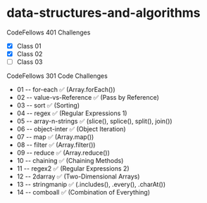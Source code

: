 # data-structures-and-algorithms
CodeFellows 401 Challenges

 - [x] Class 01
 - [x] Class 02
 - [ ] Class 03

CodeFellows 301 Code Challenges

- 01 -- for-each ✅ (Array.forEach())
- 02 -- value-vs-Reference ✅ (Pass by Reference)
- 03 -- sort ✅ (Sorting)
- 04 -- regex ✅ (Regular Expressions 1)
- 05 -- array-n-strings ✅ (slice(), splice(), split(), join())
- 06 -- object-inter ✅ (Object Iteration)
- 07 -- map ✅ (Array.map())
- 08 -- filter ✅ (Array.filter())
- 09 -- reduce ✅ (Array.reduce())
- 10 -- chaining ✅ (Chaining Methods)
- 11 -- regex2 ✅ (Regular Expressions 2)
- 12 -- 2darray ✅ (Two-Dimensional Arrays)
- 13 -- stringmanip ✅ (.includes(), .every(), .charAt())
- 14 -- comboall ✅ (Combination of Everything)
